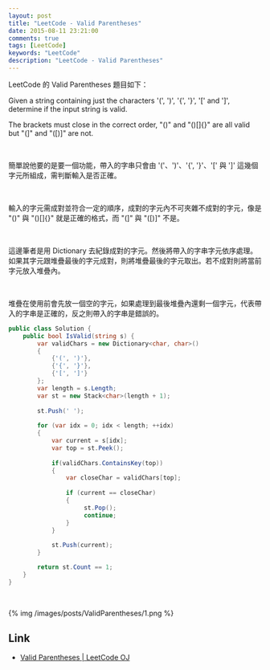 ```yaml
---
layout: post
title: "LeetCode - Valid Parentheses"
date: 2015-08-11 23:21:00
comments: true
tags: [LeetCode]
keywords: "LeetCode"
description: "LeetCode - Valid Parentheses"
---
```


LeetCode 的 Valid Parentheses 題目如下：  

Given a string containing just the characters '(', ')', '{', '}', '[' and ']', determine if the input string is valid.  

The brackets must close in the correct order, "()" and "()[]{}" are all valid but "(]" and "([)]" are not.  

<!-- More -->

<br/>


簡單說他要的是要一個功能，帶入的字串只會由 '('、')'、'{', '}'、'[' 與 ']' 這幾個字元所組成，需判斷輸入是否正確。  

<br/>


輸入的字元需成對並符合一定的順序，成對的字元內不可夾雜不成對的字元，像是 "()" 與 "()[]{}" 就是正確的格式，而 "(]" 與 "([)]" 不是。  

<br/>


這邊筆者是用 Dictionary 去紀錄成對的字元。然後將帶入的字串字元依序處理。如果其字元跟堆疊最後的字元成對，則將堆疊最後的字元取出。若不成對則將當前字元放入堆疊內。  

<br/>


堆疊在使用前會先放一個空的字元，如果處理到最後堆疊內還剩一個字元，代表帶入的字串是正確的，反之則帶入的字串是錯誤的。  

```c#
public class Solution {
    public bool IsValid(string s) {
        var validChars = new Dictionary<char, char>()
		{
			{'(', ')'},
			{'{', '}'},
			{'[', ']'}
		};
		var length = s.Length;
		var st = new Stack<char>(length + 1);
		
		st.Push(' ');
		
		for (var idx = 0; idx < length; ++idx)
		{
			var current = s[idx];
			var top = st.Peek();
				
			if(validChars.ContainsKey(top))
			{
				var closeChar = validChars[top];
				
				if (current == closeChar)
				{
					 st.Pop();
					 continue;
				}
			}
			
			st.Push(current);
		}

		return st.Count == 1;
    }
}
```

<br/>


{% img /images/posts/ValidParentheses/1.png %}

Link
----
* [Valid Parentheses | LeetCode OJ](https://leetcode.com/problems/valid-parentheses/)
